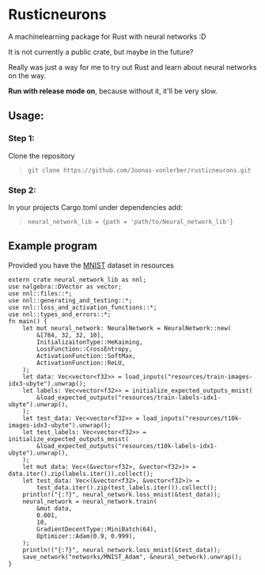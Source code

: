 # Rusticneurons
A machinelearning package for Rust with neural networks :D

It is not currently a public crate, but maybe in the future?

Really was just a way for me to try out Rust and learn about neural networks on the way.

**Run with release mode on**, because without it, it'll be very slow.
## Usage:

### Step 1:
Clone the repository
> `git clone https://github.com/Joonas-vonlerber/rusticneurons.git`

### Step 2:
In your projects Cargo.toml under dependencies add:
>`neural_network_lib = {path = 'path/to/Neural_network_lib'}`

## Example program

Provided you have the [MNIST](http://yann.lecun.com/exdb/mnist/) dataset in resources 

```
extern crate neural_network_lib as nnl;
use nalgebra::DVector as vector;
use nnl::files::*;
use nnl::generating_and_testing::*;
use nnl::loss_and_activation_functions::*;
use nnl::types_and_errors::*;
fn main() {
    let mut neural_network: NeuralNetwork = NeuralNetwork::new(
        &[784, 32, 32, 10],
        InitializaitonType::HeKaiming,
        LossFunction::CrossEntropy,
        ActivationFunction::SoftMax,
        ActivationFunction::ReLU,
    );
    let data: Vec<vector<f32>> = load_inputs("resources/train-images-idx3-ubyte").unwrap();
    let labels: Vec<vector<f32>> = initialize_expected_outputs_mnist(
        &load_expected_outputs("resources/train-labels-idx1-ubyte").unwrap(),
    );
    let test_data: Vec<vector<f32>> = load_inputs("resources/t10k-images-idx3-ubyte").unwrap();
    let test_labels: Vec<vector<f32>> = initialize_expected_outputs_mnist(
        &load_expected_outputs("resources/t10k-labels-idx1-ubyte").unwrap(),
    );
    let mut data: Vec<(&vector<f32>, &vector<f32>)> = data.iter().zip(labels.iter()).collect();
    let test_data: Vec<(&vector<f32>, &vector<f32>)> =
        test_data.iter().zip(test_labels.iter()).collect();
    println!("{:?}", neural_network.loss_mnist(&test_data));
    neural_network = neural_network.train(
        &mut data,
        0.001,
        10,
        GradientDecentType::MiniBatch(64),
        Optimizer::Adam(0.9, 0.999),
    );
    println!("{:?}", neural_network.loss_mnist(&test_data));
    save_network("networks/MNIST_Adam", &neural_network).unwrap();
}
```